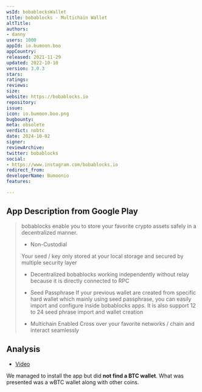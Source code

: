 ```yaml
---
wsId: bobablocksWallet
title: bobablocks - Multichain Wallet
altTitle: 
authors:
- danny
users: 1000
appId: io.bumoon.boo
appCountry: 
released: 2021-11-29
updated: 2022-10-10
version: 3.0.3
stars: 
ratings: 
reviews: 
size: 
website: https://bobablocks.io
repository: 
issue: 
icon: io.bumoon.boo.png
bugbounty: 
meta: obsolete
verdict: nobtc
date: 2024-10-02
signer: 
reviewArchive: 
twitter: bobablocks
social:
- https://www.instagram.com/bobablocks.io
redirect_from: 
developerName: Bumoonio
features: 

---
```


## App Description from Google Play

> bobablocks enable you to store your favorite crypto assets safely in a decentralized manner.
>
> - Non-Custodial
>
> Your seed / key only stored at your local storage and secured by multiple security layer
>
> - Decentralized
bobablocks working independently without relay because it is directly connected to RPC
>
> - Seed Passphrase
> If your previous wallet are created from specific hard wallet which mainly using seed passphrase, you can easily import and configure inside bobablocks apps. It is also support 12 to 24 seed phrase import and wallet creation
>
> - Multichain Enabled
> Cross over your favorite networks / chain and interact seamlessly

## Analysis 

- [Video](https://twitter.com/BitcoinWalletz/status/1696834018619142398)

We managed to install the app but did **not find a BTC wallet**. What was presented was a wBTC wallet along with other coins. 

